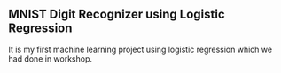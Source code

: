 ## MNIST Digit Recognizer using Logistic Regression

It is my first machine learning project using logistic regression which we had done in workshop.
